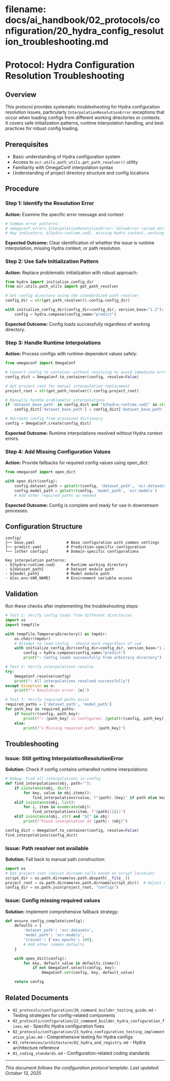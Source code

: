# **filename: docs/ai_handbook/02_protocols/configuration/20_hydra_config_resolution_troubleshooting.md**
<!-- ai_cue:priority=medium -->
<!-- ai_cue:use_when=hydra_config_troubleshooting,config_resolution_issues,runtime_interpolation_errors -->

# **Protocol: Hydra Configuration Resolution Troubleshooting**

## **Overview**
This protocol provides systematic troubleshooting for Hydra configuration resolution issues, particularly `InterpolationResolutionError` exceptions that occur when loading configs from different working directories or contexts. It covers safe initialization patterns, runtime interpolation handling, and best practices for robust config loading.

## **Prerequisites**
- Basic understanding of Hydra configuration system
- Access to `ocr.utils.path_utils.get_path_resolver()` utility
- Familiarity with OmegaConf interpolation syntax
- Understanding of project directory structure and config locations

## **Procedure**

### **Step 1: Identify the Resolution Error**
**Action:** Examine the specific error message and context:
```python
# Common error patterns:
# omegaconf.errors.InterpolationResolutionError: ValueError raised while resolving interpolation: HydraConfig was not set
# Key indicators: ${hydra:runtime.cwd}, missing Hydra context, working directory dependencies
```

**Expected Outcome:** Clear identification of whether the issue is runtime interpolation, missing Hydra context, or path resolution.

### **Step 2: Use Safe Initialization Pattern**
**Action:** Replace problematic initialization with robust approach:
```python
from hydra import initialize_config_dir
from ocr.utils.path_utils import get_path_resolver

# Get config directory using the standardized path resolver
config_dir = str(get_path_resolver().config.config_dir)

with initialize_config_dir(config_dir=config_dir, version_base="1.2"):
    config = hydra.compose(config_name="predict")
```

**Expected Outcome:** Config loads successfully regardless of working directory.

### **Step 3: Handle Runtime Interpolations**
**Action:** Process configs with runtime-dependent values safely:
```python
from omegaconf import OmegaConf

# Convert config to container without resolving to avoid immediate errors
config_dict = OmegaConf.to_container(config, resolve=False)

# Get project root for manual interpolation replacement
project_root = str(get_path_resolver().config.project_root)

# Manually handle problematic interpolations
if 'dataset_base_path' in config_dict and "${hydra:runtime.cwd}" in str(config_dict['dataset_base_path']):
    config_dict['dataset_base_path'] = config_dict['dataset_base_path'].replace("${hydra:runtime.cwd}", project_root)

# Recreate config from processed dictionary
config = OmegaConf.create(config_dict)
```

**Expected Outcome:** Runtime interpolations resolved without Hydra context errors.

### **Step 4: Add Missing Configuration Values**
**Action:** Provide fallbacks for required config values using open_dict:
```python
from omegaconf import open_dict

with open_dict(config):
    config.dataset_path = getattr(config, 'dataset_path', 'ocr.datasets')
    config.model_path = getattr(config, 'model_path', 'ocr.models')
    # Add other required paths as needed
```

**Expected Outcome:** Config is complete and ready for use in downstream processes.

## **Configuration Structure**
```
config/
├── base.yaml              # Base configuration with common settings
├── predict.yaml           # Prediction-specific configuration
└── [other configs]        # Domain-specific configurations

Key interpolation patterns:
- ${hydra:runtime.cwd}     # Runtime working directory
- ${dataset_path}          # Dataset module path
- ${model_path}            # Model module path
- ${oc.env:VAR_NAME}       # Environment variable access
```

## **Validation**
Run these checks after implementing the troubleshooting steps:

```python
# Test 1: Verify config loads from different directories
import os
import tempfile

with tempfile.TemporaryDirectory() as tmpdir:
    os.chdir(tmpdir)
    # Attempt to load config - should work regardless of cwd
    with initialize_config_dir(config_dir=config_dir, version_base="1.2"):
        config = hydra.compose(config_name="predict")
        print("✓ Config loads successfully from arbitrary directory")

# Test 2: Verify interpolations resolve
try:
    OmegaConf.resolve(config)
    print("✓ All interpolations resolved successfully")
except Exception as e:
    print(f"✗ Resolution error: {e}")

# Test 3: Verify required paths exist
required_paths = ['dataset_path', 'model_path']
for path_key in required_paths:
    if hasattr(config, path_key):
        print(f"✓ {path_key} is configured: {getattr(config, path_key)}")
    else:
        print(f"✗ Missing required path: {path_key}")
```

## **Troubleshooting**

### **Issue: Still getting InterpolationResolutionError**
**Solution:** Check if config contains unhandled runtime interpolations:
```python
# Debug: Find all interpolations in config
def find_interpolations(obj, path=""):
    if isinstance(obj, dict):
        for key, value in obj.items():
            find_interpolations(value, f"{path}.{key}" if path else key)
    elif isinstance(obj, list):
        for i, item in enumerate(obj):
            find_interpolations(item, f"{path}[{i}]")
    elif isinstance(obj, str) and "${" in obj:
        print(f"Found interpolation at {path}: {obj}")

config_dict = OmegaConf.to_container(config, resolve=False)
find_interpolations(config_dict)
```

### **Issue: Path resolver not available**
**Solution:** Fall back to manual path construction:
```python
import os
# Get project root (adjust dirname calls based on script location)
script_dir = os.path.dirname(os.path.abspath(__file__))
project_root = os.path.dirname(os.path.dirname(script_dir))  # Adjust as needed
config_dir = os.path.join(project_root, "configs")
```

### **Issue: Config missing required values**
**Solution:** Implement comprehensive fallback strategy:
```python
def ensure_config_complete(config):
    defaults = {
        'dataset_path': 'ocr.datasets',
        'model_path': 'ocr.models',
        'trainer': {'max_epochs': 100},
        # Add other common defaults
    }

    with open_dict(config):
        for key, default_value in defaults.items():
            if not OmegaConf.select(config, key):
                OmegaConf.set(config, key, default_value)

    return config
```

## **Related Documents**
- `02_protocols/configuration/20_command_builder_testing_guide.md` - Testing strategies for config-related components
- `02_protocols/configuration/22_command_builder_hydra_configuration_fixes.md` - Specific Hydra configuration fixes
- `02_protocols/configuration/23_hydra_configuration_testing_implementation_plan.md` - Comprehensive testing for Hydra configs
- `03_references/architecture/02_hydra_and_registry.md` - Hydra architecture reference
- `01_coding_standards.md` - Configuration-related coding standards

---

*This document follows the configuration protocol template. Last updated: October 13, 2025*
